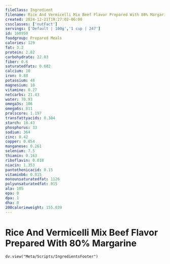 ```yaml
---
fileClass: Ingredient
filename: Rice And Vermicelli Mix Beef Flavor Prepared With 80% Margarine
created: 2024-12-21T19:27:02-06:00
cssclasses: ['nutFact']
servings: ['Default | 100g','1 cup | 247']
id: 168950
foodgroup: Prepared Meals
calories: 129
fat: 3.2
protein: 2.82
carbohydrate: 22.03
fiber: 0.6
saturatedfats: 0.682
calcium: 10
iron: 0.88
potassium: 48
magnesium: 10
vitamine: 0.27
netcarbs: 21.43
water: 70.93
omega3s: 106
omega6s: 811
pralscore: 1.197
transfattyacids: 0.384
starch: 18.43
phosphorus: 33
sodium: 364
zinc: 0.42
copper: 0.054
manganese: 0.261
selenium: 7.5
thiamin: 0.163
riboflavin: 0.018
niacin: 1.353
pantothenicacid: 0.15
vitaminb6: 0.015
monounsaturatedfat: 1126
polyunsaturatedfat: 915
ala: 105
epa: 0
dpa: 1
dha: 0
200calorieweight: 155.039
---
```


# Rice And Vermicelli Mix Beef Flavor Prepared With 80% Margarine

```dataviewjs
dv.view("Meta/Scripts/IngredientsFooter")
```